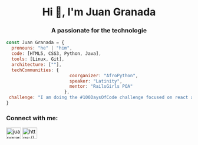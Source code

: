 <h1 align="center">Hi 👋, I'm Juan Granada</h1>
<h3 align="center">A passionate for the technologie</h3>

```javascript
const Juan Granada = {
  pronouns: "he" | "him",
  code: [HTML5, CSS3, Python, Java],
  tools: [Linux, Git],
  architecture: [""],
  techCommunities: {
                        coorganizer: "AfroPython",
                        speaker: "Latinity",
                        mentor: "RailsGirls POA"
                      },
 challenge: "I am doing the #100DaysOfCode challenge focused on react and typescript"
}
```

<h3 align="left">Connect with me:</h3>
<p align="left">
<a href="https://twitter.com/juangraram" target="blank"><img align="center" src="https://cdn.jsdelivr.net/npm/simple-icons@3.0.1/icons/twitter.svg" alt="juangraram" height="30" width="40" /></a>
<a href="https://linkedin.com/in/https://www.linkedin.com/in/juan-fernando-granada-ramirez/" target="blank"><img align="center" src="https://cdn.jsdelivr.net/npm/simple-icons@3.0.1/icons/linkedin.svg" alt="https://www.linkedin.com/in/juan-fernando-granada-ramirez/" height="30" width="40" /></a>
</p>


